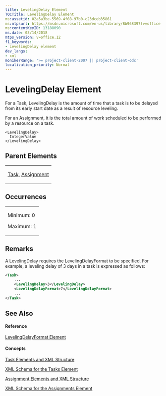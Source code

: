 ```yaml
---
title: LevelingDelay Element
TOCTitle: LevelingDelay Element
ms:assetid: 02a5a3be-5569-4f08-97b0-c23dceb35861
ms:mtpsurl: https://msdn.microsoft.com/en-us/library/Bb968397(v=office.12)
ms:contentKeyID: 13188090
ms.date: 03/14/2018
mtps_version: v=office.12
f1_keywords:
- LevelingDelay element
dev_langs:
- xml
monikerRange: '>= project-client-2007 || project-client-odc'
localization_priority: Normal
---
```


# LevelingDelay Element




For a Task, LevelingDelay is the amount of time that a task is to be delayed from its early start date as a result of resource leveling.

For an Assignment, it is the total amount of work scheduled to be performed by a resource on a task.

    <LevelingDelay>
      IntegerValue
    </LevelingDelay>

## Parent Elements

<table>
<colgroup>
<col style="width: 100%" />
</colgroup>
<tbody>
<tr class="odd">
<td><p><a href="task-element.md">Task</a>, <a href="assignment-element.md">Assignment</a></p></td>
</tr>
</tbody>
</table>

## Occurrences

<table>
<colgroup>
<col style="width: 100%" />
</colgroup>
<tbody>
<tr class="odd">
<td><p>Minimum: 0</p>
<p>Maximum: 1</p></td>
</tr>
</tbody>
</table>

## Remarks

A LevelingDelay requires the LevelingDelayFormat to be specified. For example, a leveling delay of 3 days in a task is expressed as follows:

``` xml
<Task>
    ...
    <LevelingDelay>3</LevelingDelay>
    <LevelingDelayFormat>7</LevelingDelayFormat>
    ...
</Task>
```

## See Also

#### Reference

[LevelingDelayFormat Element](levelingdelayformat-element.md)

#### Concepts

[Task Elements and XML Structure](task-elements-and-xml-structure.md)

[XML Schema for the Tasks Element](xml-schema-for-the-tasks-element.md)

[Assignment Elements and XML Structure](assignment-elements-and-xml-structure.md)

[XML Schema for the Assignments Element](xml-schema-for-the-assignments-element.md)

